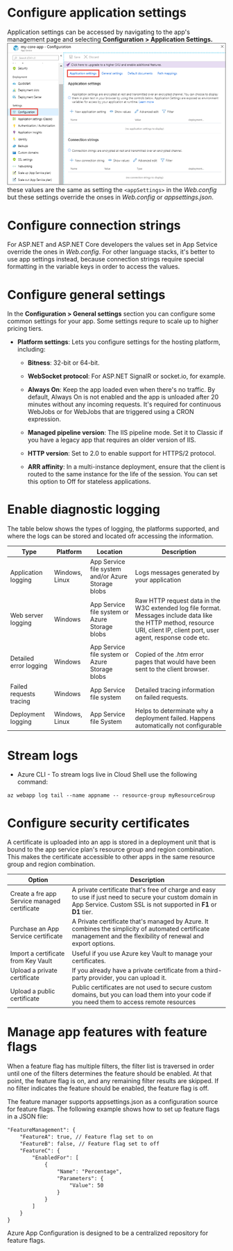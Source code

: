 # Configure application settings
Application settings can be accessed by navigating to the app's management page and selecting **Configuration > Application Settings.**
![example](Resources/configure-app-settings.png)
these values are the same as setting the `<appSettings>` in the *Web.config* but these settings override the onses in *Web.config* or *appsettings.json*.
# Configure connection strings
For ASP.NET and ASP.NET Core developers the values set in App Setvice override the ones in *Web.config*. For other language stacks, it's better to use app settings instead, because connection strings require special formatting in the variable keys in order to access the values.
# Configure general settings
In the **Configuration > General settings** section you can configure some common settings for your app. Some settings requre to scale up to higher pricing tiers.

 - **Platform settings**: Lets you configure settings for the hosting platform, including:

    - **Bitness**: 32-bit or 64-bit.

    - **WebSocket protocol**: For ASP.NET SignalR or socket.io, for example.

    - **Always On**: Keep the app loaded even when there's no traffic. By default, Always On is not enabled and the app is unloaded after 20 minutes without any incoming requests. It's required for continuous WebJobs or for WebJobs that are triggered using a CRON expression.

    - **Managed pipeline version**: The IIS pipeline mode. Set it to Classic if you have a legacy app that requires an older version of IIS.

    - **HTTP version**: Set to 2.0 to enable support for HTTPS/2 protocol.

    - **ARR affinity**: In a multi-instance deployment, ensure that the client is routed to the same instance for the life of the session. You can set this option to Off for stateless applications.
# Enable diagnostic logging
The table below shows the types of logging, the platforms supported, and where the logs can be stored and located ofr accessing the information.



| Type | Platform | Location | Description|
|------|----------|----------|------------|
| Application logging | Windows, Linux | App Service file system and/or Azure Storage blobs | Logs messages generated by your application |
| Web server logging | Windows | App Service file system or Azure Storage blobs | Raw HTTP request data in the W3C extended log file format. Messages include data like the HTTP method, resource URI, client IP, client port, user agent, response code etc. |
| Detailed error logging | Windows | App Service file system or Azure Storage blobs | Copied of the *.htm* error pages that would have been sent to the client browser. |
| Failed requests tracing | Windows | App Service file system | Detailed tracing information on failed requests. |
| Deployment logging | Windows, Linux | App Service file System | Helps to determinate why a deployment failed. Happens automatically not configurable |
# Stream logs
- Azure CLI - To stream logs live in Cloud Shell use the following command:
```
az webapp log tail --name appname -- resource-group myResourceGroup
```
# Configure security certificates
A certificate is uploaded into an app is stored in a deployment unit that is bound to the app service plan's resource group and region combination. This makes the certificate accessible to other apps in the same resource group and region combination.

| Option | Description |
|--------|-----------|
| Create a fre app Service managed certificate | A private certificate that's free of charge and easy to use if just need to secure your custom domain in App Service. Custom SSL is not supported in **F1** or **D1** tier. |
| Purchase an App Service certificate | A Private certificate that's managed by Azure. It combines the simplicity of automated certificate management and the flexibility of renewal and export options. |
| Import a certificate from Key Vault | Useful if you use Azure key Vault to manage your certificates. |
| Upload a private certificate | If you already have a private certificate from a third-party provider, you can upload it. |
| Upload a public certificate | Public certificates are not used to secure custom domains, but you can load them into your code if you need them to access remote resources |
# Manage app features with feature flags
When a feature flag has multiple filters, the filter list is traversed in order until one of the filters determines the feature should be enabled. At that point, the feature flag is on, and any remaining filter results are skipped. If no filter indicates the feature should be enabled, the feature flag is off.

The feature manager supports appsettings.json as a configuration source for feature flags. The following example shows how to set up feature flags in a JSON file:
```
"FeatureManagement": {
    "FeatureA": true, // Feature flag set to on
    "FeatureB": false, // Feature flag set to off
    "FeatureC": {
        "EnabledFor": [
            {
                "Name": "Percentage",
                "Parameters": {
                    "Value": 50
                }
            }
        ]
    }
}
```

Azure App Configuration is designed to be a centralized repository for feature flags.
